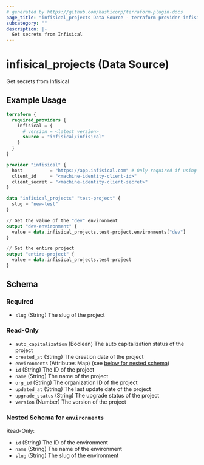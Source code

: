 ```yaml
---
# generated by https://github.com/hashicorp/terraform-plugin-docs
page_title: "infisical_projects Data Source - terraform-provider-infisical"
subcategory: ""
description: |-
  Get secrets from Infisical
---
```


# infisical_projects (Data Source)

Get secrets from Infisical

## Example Usage

```terraform
terraform {
  required_providers {
    infisical = {
      # version = <latest version>
      source = "infisical/infisical"
    }
  }
}

provider "infisical" {
  host          = "https://app.infisical.com" # Only required if using self hosted instance of Infisical, default is https://app.infisical.com
  client_id     = "<machine-identity-client-id>"
  client_secret = "<machine-identity-client-secret>"
}

data "infisical_projects" "test-project" {
  slug = "new-test"
}

// Get the value of the "dev" environment
output "dev-environment" {
  value = data.infisical_projects.test-project.environments["dev"]
}

// Get the entire project
output "entire-project" {
  value = data.infisical_projects.test-project
}
```

<!-- schema generated by tfplugindocs -->
## Schema

### Required

- `slug` (String) The slug of the project

### Read-Only

- `auto_capitalization` (Boolean) The auto capitalization status of the project
- `created_at` (String) The creation date of the project
- `environments` (Attributes Map) (see [below for nested schema](#nestedatt--environments))
- `id` (String) The ID of the project
- `name` (String) The name of the project
- `org_id` (String) The organization ID of the project
- `updated_at` (String) The last update date of the project
- `upgrade_status` (String) The upgrade status of the project
- `version` (Number) The version of the project

<a id="nestedatt--environments"></a>
### Nested Schema for `environments`

Read-Only:

- `id` (String) The ID of the environment
- `name` (String) The name of the environment
- `slug` (String) The slug of the environment
